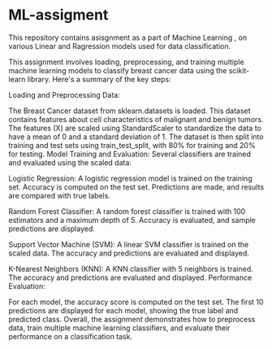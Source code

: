 # ML-assigment
This repository contains  asisgnment as a part of Machine Learning , on various Linear and Ragression models used for data classification. 

This assignment involves loading, preprocessing, and training multiple machine learning models to classify breast cancer data using the scikit-learn library. Here's a summary of the key steps:

Loading and Preprocessing Data:

The Breast Cancer dataset from sklearn.datasets is loaded. This dataset contains features about cell characteristics of malignant and benign tumors.
The features (X) are scaled using StandardScaler to standardize the data to have a mean of 0 and a standard deviation of 1.
The dataset is then split into training and test sets using train_test_split, with 80% for training and 20% for testing.
Model Training and Evaluation: Several classifiers are trained and evaluated using the scaled data:

Logistic Regression:
A logistic regression model is trained on the training set.
Accuracy is computed on the test set.
Predictions are made, and results are compared with true labels.


Random Forest Classifier:
A random forest classifier is trained with 100 estimators and a maximum depth of 5.
Accuracy is evaluated, and sample predictions are displayed.

Support Vector Machine (SVM):
A linear SVM classifier is trained on the scaled data.
The accuracy and predictions are evaluated and displayed.

K-Nearest Neighbors (KNN):
A KNN classifier with 5 neighbors is trained.
The accuracy and predictions are evaluated and displayed.
Performance Evaluation:

For each model, the accuracy score is computed on the test set.
The first 10 predictions are displayed for each model, showing the true label and predicted class.
Overall, the assignment demonstrates how to preprocess data, train multiple machine learning classifiers, and evaluate their performance on a classification task.
